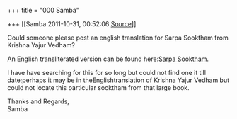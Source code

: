 +++
title = "000 Samba"

+++
[[Samba	2011-10-31, 00:52:06 [Source](https://groups.google.com/g/samskrita/c/qsdFiRoF7FU)]]



Could someone please post an english translation for Sarpa Sooktham from Krishna Yajur Vedham?  
  
An English transliterated version can be found here:[Sarpa Sooktham](http://www.bharatiweb.com/English/Sarpa%20Sooktam%20Eng%20v1.pdf).  
  
I have have searching for this for so long but could not find one it till date;perhaps it may be in theEnglishtranslation of Krishna Yajur Vedham but could not locate this particular sooktham from that large book.  
  
Thanks and Regards,  
Samba

